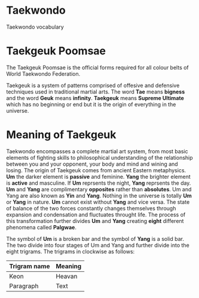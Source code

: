 # Taekwondo
Taekwondo vocabulary

# Taekgeuk Poomsae
The Taekgeuk Poomsae is the official forms required for all colour belts of World Taekwondo Federation.

Taekgeuk is a system of patterns comprised of offesive and defensive techniques used in traditional martial arts. 
The word **Tae** means **bigness** and the word **Geuk** means **infinity**. **Taekgeuk** means **Supreme Ultimate** which has no beginning or end but it is the origin of everything in the universe.

# Meaning of Taekgeuk
Taekwondo encompasses a complete martial art system, from most basic elements of fighting skills to philosophical understanding of the relationship between you and your opponent, your body and mind and wining and losing. The origin of Taekgeuk comes from ancient Eastern metaphysics. **Um** the darker element is **passive** and feminine. **Yang** the brighter element is **active** and masculine. If **Um** reprsents the night, **Yang** reprsents the day. **Um** and **Yang** are complimentary **opposites** rather than **absolutes**. Um and Yang are also known as **Yin** and **Yang**. Nothing in the universe is totally **Um** or **Yang** in nature. **Um** cannot exist without **Yang** and vice versa. The state of balance of the two forces constantly changes themselves through expansion and condensation and fluctuates throught life. The process of this transformation further divides **Um** and **Yang** creating **eight** different phenomena called **Palgwae**. 

The symbol of **Um** is a broken bar and the symbol of **Yang** is a solid bar. The two divide into four stages of Um and Yang and further divide into the eight trigrams. The trigrams in clockwise as follows: 

| Trigram name | Meaning |
| ----------- | ----------- |
| Keon | Heavan |
| Paragraph | Text |






